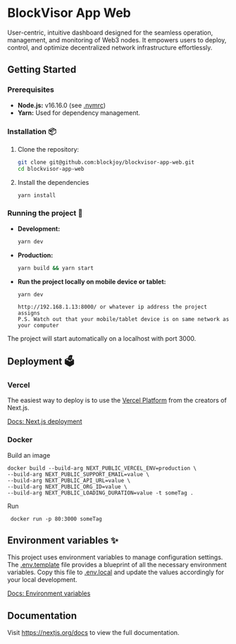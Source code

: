 # BlockVisor App Web

User-centric, intuitive dashboard designed for the seamless operation, management, and monitoring of Web3 nodes. It empowers users to deploy, control, and optimize decentralized network infrastructure effortlessly.

## Getting Started

### Prerequisites

-   **Node.js:** v16.16.0 (see [.nvmrc](.nvmrc))
-   **Yarn:** Used for dependency management.

### Installation 📦

1. Clone the repository:

    ```bash
    git clone git@github.com:blockjoy/blockvisor-app-web.git
    cd blockvisor-app-web
    ```

2. Install the dependencies
    ```bash
    yarn install
    ```

### Running the project 🚀

-   **Development:**

    ```bash
    yarn dev
    ```

-   **Production:**

    ```bash
    yarn build && yarn start
    ```

-   **Run the project locally on mobile device or tablet:**

    ```
    yarn dev

    http://192.168.1.13:8000/ or whatever ip address the project assigns
    P.S. Watch out that your mobile/tablet device is on same network as your computer
    ```

The project will start automatically on a localhost with port 3000.

## Deployment 🗳️

### Vercel

The easiest way to deploy is to use the [Vercel Platform](https://vercel.com/new?utm_medium=default-template&filter=next.js&utm_source=create-next-app&utm_campaign=create-next-app-readme) from the creators of Next.js.

[Docs: Next.js deployment](https://nextjs.org/docs/deployment)

### Docker

Build an image

```
docker build --build-arg NEXT_PUBLIC_VERCEL_ENV=production \
--build-arg NEXT_PUBLIC_SUPPORT_EMAIL=value \
--build-arg NEXT_PUBLIC_API_URL=value \
--build-arg NEXT_PUBLIC_ORG_ID=value \
--build-arg NEXT_PUBLIC_LOADING_DURATION=value -t someTag .
```

Run

```
 docker run -p 80:3000 someTag
```

## Environment variables ✨

This project uses environment variables to manage configuration settings. The [.env.template](.env.template) file provides a blueprint of all the necessary environment variables. Copy this file to [.env.local](.env.local) and update the values accordingly for your local development.

[Docs: Environment variables](https://nextjs.org/docs/pages/building-your-application/configuring/environment-variables)

## Documentation

Visit https://nextjs.org/docs to view the full documentation.
